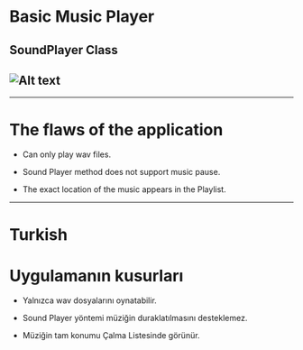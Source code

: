 # Basic Music Player

SoundPlayer Class
--------------------------
![Alt text](https://github.com/melihcan1376/MusicPlayer/blob/main/music.png?raw=true "Optional Title")
-------------------------------------------------------------------------------------------------------
-------------------------------------------------------
# The flaws of the application

* Can only play wav files.

* Sound Player method does not support music pause.

* The exact location of the music appears in the Playlist.

----------------------------------------------------------
# Turkish

# Uygulamanın kusurları

* Yalnızca wav dosyalarını oynatabilir.

* Sound Player yöntemi müziğin duraklatılmasını desteklemez.

* Müziğin tam konumu Çalma Listesinde görünür.
